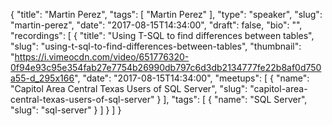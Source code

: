 {
  "title": "Martin Perez",
  "tags": [
    "Martin Perez"
  ],
  "type": "speaker",
  "slug": "martin-perez",
  "date": "2017-08-15T14:34:00",
  "draft": false,
  "bio": "",
  "recordings": [
    {
      "title": "Using T-SQL to find differences between tables",
      "slug": "using-t-sql-to-find-differences-between-tables",
      "thumbnail": "https://i.vimeocdn.com/video/651776320-0f94e93c95e354fab27e7754b26990db797c6d3db2134777fe22b8af0d750a55-d_295x166",
      "date": "2017-08-15T14:34:00",
      "meetups": [
        {
          "name": "Capitol Area Central Texas Users of SQL Server",
          "slug": "capitol-area-central-texas-users-of-sql-server"
        }
      ],
      "tags": [
        {
          "name": "SQL Server",
          "slug": "sql-server"
        }
      ]
    }
  ]
}